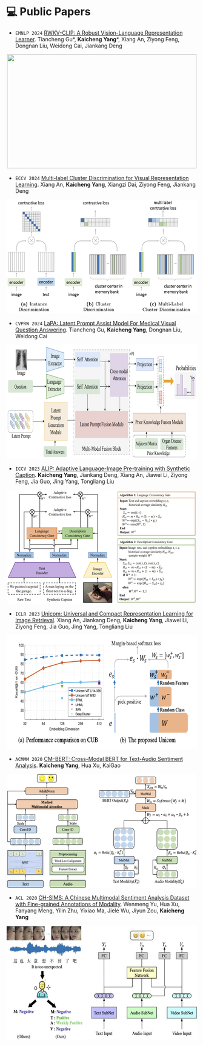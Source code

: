 
# 💻 Public Papers
- ``EMNLP 2024`` [RWKV-CLIP: A Robust Vision-Language Representation Learner](https://arxiv.org/abs/2406.06973). Tiancheng Gu*, **Kaicheng Yang***, Xiang An, Ziyong Feng, Dongnan Liu, Weidong Cai, Jiankang Deng
<p align="center">
  <img src="_pages/includes/_pages/includes/image_paper/RWKV-CLIP.jpg" width="500px" height="300px">
</p>

- ``ECCV 2024`` [Multi-label Cluster Discrimination for Visual Representation Learning](https://arxiv.org/pdf/2407.17331). Xiang An, **Kaicheng Yang**, Xiangzi Dai, Ziyong Feng, Jiankang Deng
<p align="center">
  <img src="_pages/includes/image_paper/MLCD.jpg" width="600px" height="300px">
</p>
  

- ``CVPRW 2024`` [LaPA: Latent Prompt Assist Model For Medical Visual Question Answering](https://arxiv.org/pdf/2404.13039.pdf). Tiancheng Gu, **Kaicheng Yang**, Dongnan Liu, Weidong Cai
<p align="center">
  <img src="_pages/includes/image_paper/LaPA.jpg" width="700px" height="300px">
</p>

- ``ICCV 2023`` [ALIP: Adaptive Language-Image Pre-training with Synthetic Caption](https://arxiv.org/abs/2308.08428). **Kaicheng Yang**, Jiankang Deng, Xiang An, Jiawei Li, Ziyong Feng, Jia Guo, Jing Yang, Tongliang Liu
<p align="center">
  <img src="_pages/includes/image_paper/ALIP.jpg" width="500px" height="300px">
</p>

- ``ICLR 2023`` [Unicom: Universal and Compact Representation Learning for Image Retrieval](https://arxiv.org/abs/2304.05884). Xiang An, Jiankang Deng, **Kaicheng Yang**, Jiawei Li, Ziyong Feng, Jia Guo, Jing Yang, Tongliang Liu
<p align="center">
  <img src="_pages/includes/image_paper/unicom.jpg" width="550px" height="300px">
</p>

- ``ACMMM 2020`` [CM-BERT: Cross-Modal BERT for Text-Audio Sentiment Analysis](https://dl.acm.org/doi/10.1145/3394171.3413690). **Kaicheng Yang**, Hua Xu, KaiGao
<p align="center">
  <img src="_pages/includes/image_paper/CM-BERT.jpg" width="500px" height="300px">
</p>
  
- ``ACL 2020`` [CH-SIMS: A Chinese Multimodal Sentiment Analysis Dataset with Fine-grained Annotations of Modality](https://aclanthology.org/2020.acl-main.343.pdf). Wenmeng Yu, Hua Xu, Fanyang Meng, Yilin Zhu, Yixiao Ma, Jiele Wu, Jiyun Zou, **Kaicheng Yang**
<p align="center">
  <img src="_pages/includes/image_paper/CH-SIMS.jpg" width="550px" height="300px">
</p>

